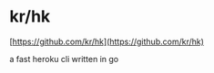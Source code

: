 <!--
id: 25132064907
link: http://tumblr.atmos.org/post/25132064907/kr-hk
slug: kr-hk
date: Thu Jun 14 2012 19:00:44 GMT-0700 (PDT)
publish: 2012-06-014
tags: 
title: kr/hk
-->


kr/hk
=====

[https://github.com/kr/hk](https://github.com/kr/hk)

a fast heroku cli written in go

